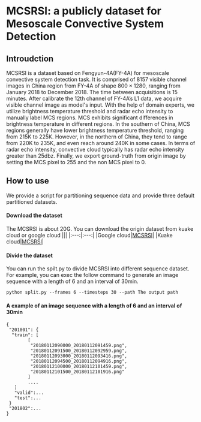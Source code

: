 # MCSRSI: a publicly dataset for Mesoscale Convective System Detection
## Introudction
MCSRSI is a dataset based on Fengyun-4A(FY-4A) for mesoscale convective system detection task. It is comprised of 8157 visible channel images in China region from FY-4A of shape $800 \times 1280$, ranging from January 2018 to December 2018. The time between acquisitions is 15 minutes. After calibrate the 12th channel of FY-4A’s L1 data, we acquire visible channel image as model's input. With the help of domain experts, we utilize brightness temperature threshold and radar echo intensity to manually label MCS regions. MCS exhibits significant differences in brightness temperature in different regions. In the southern of China, MCS regions generally have lower brightness temperature threshold, ranging from 215K to 225K. However, in the northern of China, they tend to range from 220K to 235K, and even reach around 240K in some cases. In terms of radar echo intensity, convective cloud typically has radar echo intensity greater than 25dbz. Finally, we export ground-truth from origin image by setting the MCS pixel to 255 and the non MCS pixel to 0.
## How to use
We provide a script for partitioning sequence data and provide three default partitioned datasets.
#### Download the dataset
The MCSRSI is about 20G. You can download the origin dataset from kuake cloud or google cloud
|||
|:---:|:---:|
|Google cloud|[MCSRSI]()|
|Kuake cloud|[MCSRSI]()|

#### Divide the dataset
You can run the spilt.py to divide MCSRSI into different sequence dataset. For example, you can exec the follow command to generate an image sequence with a length of 6 and an interval of 30min.   
```
python split.py --frames 6 --timesteps 30 --path The output path
```

#### A example of an image sequence with a length of 6 and an interval of 30min

```
{
 "201801": {
  "train": [
        [
         "20180112090000_20180112091459.png",
         "20180112091500_20180112092959.png",
         "20180112093000_20180112093416.png",
         "20180112094500_20180112094916.png",
         "20180112100000_20180112101459.png",
         "20180112101500_20180112101916.png"
        ]
        ....
   ]
   "valid":...
   "test":...
 }
 "201802":...
}
```
